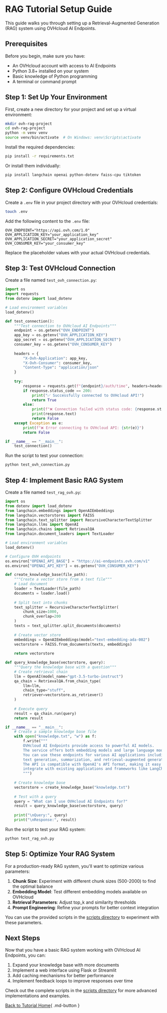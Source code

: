 # RAG Tutorial Setup Guide

This guide walks you through setting up a Retrieval-Augmented Generation (RAG) system using OVHcloud AI Endpoints.

## Prerequisites

Before you begin, make sure you have:

- An OVHcloud account with access to AI Endpoints
- Python 3.8+ installed on your system
- Basic knowledge of Python programming
- A terminal or command prompt

## Step 1: Set Up Your Environment

First, create a new directory for your project and set up a virtual environment:

```bash
mkdir ovh-rag-project
cd ovh-rag-project
python -m venv venv
source venv/bin/activate  # On Windows: venv\Scripts\activate
```

Install the required dependencies:

```bash
pip install -r requirements.txt
```

Or install them individually:

```bash
pip install langchain openai python-dotenv faiss-cpu tiktoken
```

## Step 2: Configure OVHcloud Credentials

Create a `.env` file in your project directory with your OVHcloud credentials:

```bash
touch .env
```

Add the following content to the `.env` file:

```
OVH_ENDPOINT="https://api.ovh.com/1.0"
OVH_APPLICATION_KEY="your_application_key"
OVH_APPLICATION_SECRET="your_application_secret"
OVH_CONSUMER_KEY="your_consumer_key"
```

Replace the placeholder values with your actual OVHcloud credentials.

## Step 3: Test OVHcloud Connection

Create a file named `test_ovh_connection.py`:

```python
import os
import requests
from dotenv import load_dotenv

# Load environment variables
load_dotenv()

def test_connection():
    """Test connection to OVHcloud AI Endpoints"""
    endpoint = os.getenv("OVH_ENDPOINT")
    app_key = os.getenv("OVH_APPLICATION_KEY")
    app_secret = os.getenv("OVH_APPLICATION_SECRET")
    consumer_key = os.getenv("OVH_CONSUMER_KEY")
    
    headers = {
        "X-Ovh-Application": app_key,
        "X-Ovh-Consumer": consumer_key,
        "Content-Type": "application/json"
    }
    
    try:
        response = requests.get(f"{endpoint}/auth/time", headers=headers)
        if response.status_code == 200:
            print("✅ Successfully connected to OVHcloud API!")
            return True
        else:
            print(f"❌ Connection failed with status code: {response.status_code}")
            print(response.text)
            return False
    except Exception as e:
        print(f"❌ Error connecting to OVHcloud API: {str(e)}")
        return False

if __name__ == "__main__":
    test_connection()
```

Run the script to test your connection:

```bash
python test_ovh_connection.py
```

## Step 4: Implement Basic RAG System

Create a file named `test_rag_ovh.py`:

```python
import os
from dotenv import load_dotenv
from langchain.embeddings import OpenAIEmbeddings
from langchain.vectorstores import FAISS
from langchain.text_splitter import RecursiveCharacterTextSplitter
from langchain.llms import OpenAI
from langchain.chains import RetrievalQA
from langchain.document_loaders import TextLoader

# Load environment variables
load_dotenv()

# Configure OVH endpoints
os.environ["OPENAI_API_BASE"] = "https://ai-endpoints.ovh.com/v1"
os.environ["OPENAI_API_KEY"] = os.getenv("OVH_CONSUMER_KEY")

def create_knowledge_base(file_path):
    """Create a vector store from a text file"""
    # Load document
    loader = TextLoader(file_path)
    documents = loader.load()
    
    # Split text into chunks
    text_splitter = RecursiveCharacterTextSplitter(
        chunk_size=1000,
        chunk_overlap=200
    )
    texts = text_splitter.split_documents(documents)
    
    # Create vector store
    embeddings = OpenAIEmbeddings(model="text-embedding-ada-002")
    vectorstore = FAISS.from_documents(texts, embeddings)
    
    return vectorstore

def query_knowledge_base(vectorstore, query):
    """Query the knowledge base with a question"""
    # Create retrieval chain
    llm = OpenAI(model_name="gpt-3.5-turbo-instruct")
    qa_chain = RetrievalQA.from_chain_type(
        llm=llm,
        chain_type="stuff",
        retriever=vectorstore.as_retriever()
    )
    
    # Execute query
    result = qa_chain.run(query)
    return result

if __name__ == "__main__":
    # Create a sample knowledge base file
    with open("knowledge.txt", "w") as f:
        f.write("""
        OVHcloud AI Endpoints provide access to powerful AI models.
        The service offers both embedding models and large language models.
        You can use these endpoints for various AI applications including
        text generation, summarization, and retrieval-augmented generation.
        The API is compatible with OpenAI's API format, making it easy to
        integrate with existing applications and frameworks like LangChain.
        """)
    
    # Create knowledge base
    vectorstore = create_knowledge_base("knowledge.txt")
    
    # Test with a query
    query = "What can I use OVHcloud AI Endpoints for?"
    result = query_knowledge_base(vectorstore, query)
    
    print("\nQuery:", query)
    print("\nResponse:", result)
```

Run the script to test your RAG system:

```bash
python test_rag_ovh.py
```

## Step 5: Optimize Your RAG System

For a production-ready RAG system, you'll want to optimize various parameters:

1. **Chunk Size**: Experiment with different chunk sizes (500-2000) to find the optimal balance
2. **Embedding Model**: Test different embedding models available on OVHcloud
3. **Retrieval Parameters**: Adjust top_k and similarity thresholds
4. **Prompt Engineering**: Refine your prompts for better context integration

You can use the provided scripts in the [scripts directory](../../../../public-cloud/ai-endpoints/rag-tutorial/scripts/) to experiment with these parameters.

## Next Steps

Now that you have a basic RAG system working with OVHcloud AI Endpoints, you can:

1. Expand your knowledge base with more documents
2. Implement a web interface using Flask or Streamlit
3. Add caching mechanisms for better performance
4. Implement feedback loops to improve responses over time

Check out the complete scripts in the [scripts directory](../../../../public-cloud/ai-endpoints/rag-tutorial/scripts/) for more advanced implementations and examples.

[Back to Tutorial Home](index.md){ .md-button }
